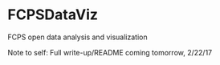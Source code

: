 # FCPSDataViz
FCPS open data analysis and visualization

Note to self: Full write-up/README coming tomorrow, 2/22/17
